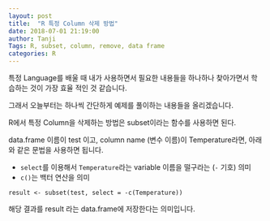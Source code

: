 ```yaml
---
layout: post
title:  "R 특정 Column 삭제 방법"
date: 2018-07-01 21:19:00
author: Tanji
Tags: R, subset, column, remove, data frame
categories: R
---
```


특정 Language를 배울 때 내가 사용하면서 필요한 내용들을 하나하나 찾아가면서 학습하는 것이 가장 효율 적인 것 같습니다.   
   
그래서 오늘부터는 하나씩 간단하게 예제를 풀이하는 내용들을 올리겠습니다.

R에서 특정 Column을 삭제하는 방법은 subset이라는 함수를 사용하면 된다.

data.frame 이름이 test 이고, column name (변수 이름)이 Temperature라면, 아래와 같은 문법을 사용하면 됩니다.   

* `select`를 이용해서 `Temperature`라는 variable 이름을 떨구라는 (`-` 기호) 의미   
* `c()`는 백터 연산을 의미   

``` 
result <- subset(test, select = -c(Temperature))
```

해당 결과를 result 라는 data.frame에 저장한다는 의미입니다.
